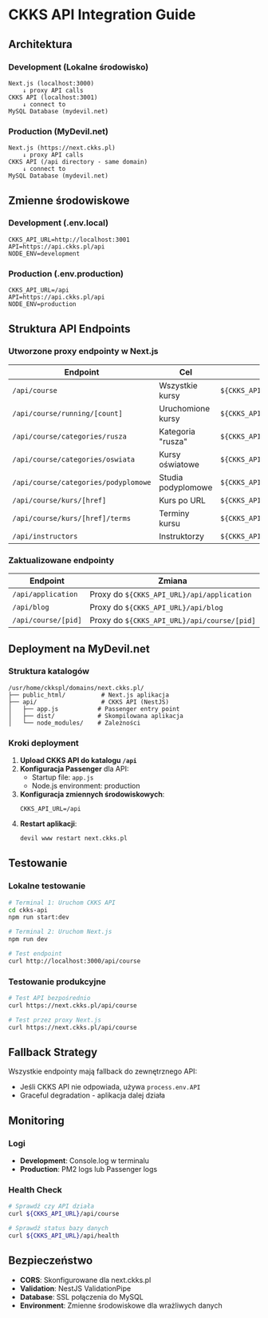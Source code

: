 # CKKS API Integration Guide

## Architektura

### Development (Lokalne środowisko)
```
Next.js (localhost:3000)
    ↓ proxy API calls
CKKS API (localhost:3001)
    ↓ connect to
MySQL Database (mydevil.net)
```

### Production (MyDevil.net)
```
Next.js (https://next.ckks.pl)
    ↓ proxy API calls
CKKS API (/api directory - same domain)
    ↓ connect to
MySQL Database (mydevil.net)
```

## Zmienne środowiskowe

### Development (.env.local)
```env
CKKS_API_URL=http://localhost:3001
API=https://api.ckks.pl/api
NODE_ENV=development
```

### Production (.env.production)
```env
CKKS_API_URL=/api
API=https://api.ckks.pl/api
NODE_ENV=production
```

## Struktura API Endpoints

### Utworzone proxy endpointy w Next.js

| Endpoint | Cel | Proxy do |
|----------|-----|-----------|
| `/api/course` | Wszystkie kursy | `${CKKS_API_URL}/api/course` |
| `/api/course/running/[count]` | Uruchomione kursy | `${CKKS_API_URL}/api/course/running/[count]` |
| `/api/course/categories/rusza` | Kategoria "rusza" | `${CKKS_API_URL}/api/course/rusza` |
| `/api/course/categories/oswiata` | Kursy oświatowe | `${CKKS_API_URL}/api/course/oswiata` |
| `/api/course/categories/podyplomowe` | Studia podyplomowe | `${CKKS_API_URL}/api/course/podyplomowe` |
| `/api/course/kurs/[href]` | Kurs po URL | `${CKKS_API_URL}/api/course/kurs/[href]` |
| `/api/course/kurs/[href]/terms` | Terminy kursu | `${CKKS_API_URL}/api/course/kurs/[href]/terms` |
| `/api/instructors` | Instruktorzy | `${CKKS_API_URL}/api/instructors` |

### Zaktualizowane endpointy

| Endpoint | Zmiana |
|----------|--------|
| `/api/application` | Proxy do `${CKKS_API_URL}/api/application` |
| `/api/blog` | Proxy do `${CKKS_API_URL}/api/blog` |
| `/api/course/[pid]` | Proxy do `${CKKS_API_URL}/api/course/[pid]` |

## Deployment na MyDevil.net

### Struktura katalogów
```
/usr/home/ckkspl/domains/next.ckks.pl/
├── public_html/          # Next.js aplikacja
├── api/                  # CKKS API (NestJS)
│   ├── app.js           # Passenger entry point
│   ├── dist/            # Skompilowana aplikacja
│   └── node_modules/    # Zależności
```

### Kroki deployment

1. **Upload CKKS API do katalogu `/api`**
2. **Konfiguracja Passenger** dla API:
   - Startup file: `app.js`
   - Node.js environment: production
3. **Konfiguracja zmiennych środowiskowych**:
   ```
   CKKS_API_URL=/api
   ```
4. **Restart aplikacji**:
   ```bash
   devil www restart next.ckks.pl
   ```

## Testowanie

### Lokalne testowanie
```bash
# Terminal 1: Uruchom CKKS API
cd ckks-api
npm run start:dev

# Terminal 2: Uruchom Next.js
npm run dev

# Test endpoint
curl http://localhost:3000/api/course
```

### Testowanie produkcyjne
```bash
# Test API bezpośrednio
curl https://next.ckks.pl/api/course

# Test przez proxy Next.js
curl https://next.ckks.pl/api/course
```

## Fallback Strategy

Wszystkie endpointy mają fallback do zewnętrznego API:
- Jeśli CKKS API nie odpowiada, używa `process.env.API`
- Graceful degradation - aplikacja dalej działa

## Monitoring

### Logi
- **Development**: Console.log w terminalu
- **Production**: PM2 logs lub Passenger logs

### Health Check
```bash
# Sprawdź czy API działa
curl ${CKKS_API_URL}/api/course

# Sprawdź status bazy danych
curl ${CKKS_API_URL}/api/health
```

## Bezpieczeństwo

- **CORS**: Skonfigurowane dla next.ckks.pl
- **Validation**: NestJS ValidationPipe
- **Database**: SSL połączenia do MySQL
- **Environment**: Zmienne środowiskowe dla wrażliwych danych